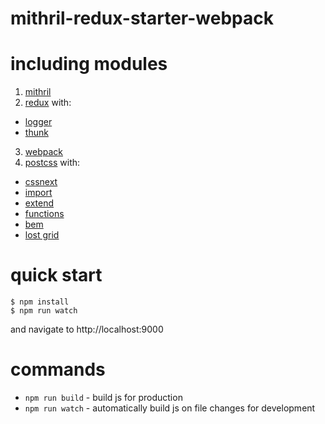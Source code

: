 # mithril-redux-starter-webpack

# including modules

1. [mithril](https://github.com/lhorie/mithril.js)
2. [redux](https://github.com/rackt/redux) with:
  * [logger](https://github.com/fcomb/redux-logger)
  * [thunk](https://github.com/gaearon/redux-thunk)
3. [webpack](https://npmjs.com/package/webpack)
4. [postcss](https://github.com/postcss/postcss) with:
  * [cssnext](https://github.com/cssnext/postcss-cssnext)
  * [import](https://github.com/postcss/postcss-import)
  * [extend](https://github.com/travco/postcss-extend)
  * [functions](https://github.com/andyjansson/postcss-functions)
  * [bem](https://github.com/ileri/postcss-bem)
  * [lost grid](https://github.com/corysimmons/lost)

# quick start

```
$ npm install
$ npm run watch
```
and navigate to http://localhost:9000

# commands

* `npm run build` - build js for production
* `npm run watch` - automatically build js on file changes for development
